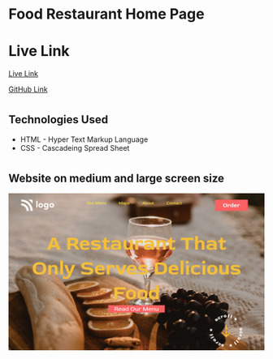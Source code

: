 # Food Restaurant Home Page

# Live Link
[Live Link](https://law-home-page-ui.netlify.app/)

[GitHub Link](https://github.com/Shekhawat-J/Project-2-Food-Restaurant-Home-Page)

#

## Technologies Used
- HTML - Hyper Text Markup Language
- CSS - Cascadeing Spread Sheet


#

## Website on medium and large screen size
![image](./food_restaurant_home_page.png)

